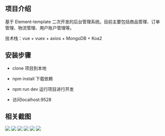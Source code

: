 ## 项目介绍

基于 Element-template 二次开发的后台管理系统。目前主要包括商品管理、订单管理、物流管理、用户账户管理等。

技术栈：vue + vuex + axios + MongoDB + Koa2


## 安装步骤

- clone 项目到本地

- npm install 下载依赖

- npm run dev 运行项目进行开发

- 访问localhost:9528


## 相关截图

![](https://s1.ax1x.com/2020/04/25/J6CNge.png)
![](https://s1.ax1x.com/2020/04/25/J6Ct3D.png)
![](https://s1.ax1x.com/2020/04/25/J6CY9O.png)
![](https://s1.ax1x.com/2020/04/25/J6CG4K.png)
![](https://s1.ax1x.com/2020/04/25/J6C8N6.png)
![](https://s1.ax1x.com/2020/04/25/J6PtI0.png)